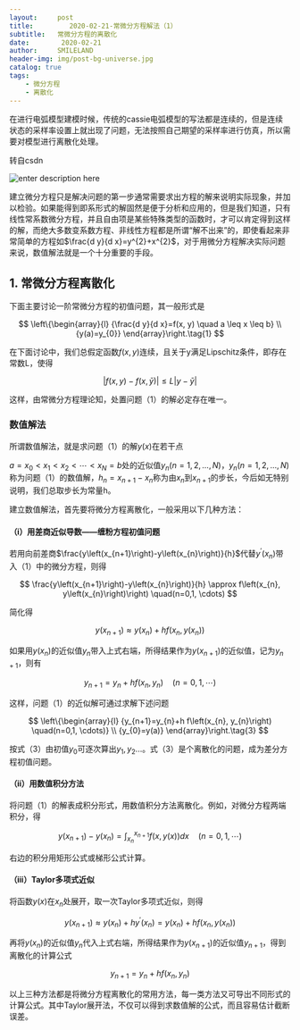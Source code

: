 ```yaml
---
layout:     post
title:         2020-02-21-常微分方程解法（1）
subtitle:   常微分方程的离散化
date:        2020-02-21
author:     SMILELAND
header-img: img/post-bg-universe.jpg
catalog: true
tags:
    - 微分方程
    - 离散化
---
```


在进行电弧模型建模时候，传统的cassie电弧模型的写法都是连续的，但是连续状态的采样率设置上就出现了问题，无法按照自己期望的采样率进行仿真，所以需要对模型进行离散化处理。

转自csdn

![enter description here](https://i.loli.net/2020/02/21/p2w71GuXnYMhzqP.png)

建立微分方程只是解决问题的第一步通常需要求出方程的解来说明实际现象，并加以检验。如果能得到即系形式的解固然是便于分析和应用的，但是我们知道，只有线性常系数微分方程，并且自由项是某些特殊类型的函数时，才可以肯定得到这样的解，而绝大多数变系数方程、非线性方程都是所谓“解不出来”的，即使看起来非常简单的方程如$\frac{d y}{d x}=y^{2}+x^{2}$，对于用微分方程解决实际问题来说，数值解法就是一个十分重要的手段。

## 1. 常微分方程离散化

下面主要讨论一阶常微分方程的初值问题，其一般形式是

$$
\left\{\begin{array}{l}
{\frac{d y}{d x}=f(x, y) \quad a \leq x \leq b} \\
{y(a)=y_{0}}
\end{array}\right.\tag{1}
$$

在下面讨论中，我们总假定函数$f(x,y)$连续，且关于y满足Lipschitz条件，即存在常数L，使得

$$
|f(x, y)-f(x, \bar{y})| \leq L|y-\bar{y}|
$$

这样，由常微分方程理论知，处置问题（1）的解必定存在唯一。

### 数值解法

所谓数值解法，就是求问题（1）的解$y(x)$在若干点

$a=x_{0}<x_{1}<x_{2}<\cdots<x_{N}=b$处的近似值$y_n(n=1,2,...,N)$，$y_n(n=1,2,...,N)$称为问题（1）的数值解，$h_n=x_{n+1}-x_n$称为由$x_n$到$x_{n+1}$的步长，今后如无特别说明，我们总取步长为常量h。

建立数值解法，首先要将微分方程离散化，一般采用以下几种方法：

#### （i）用差商近似导数——缠粉方程初值问题

若用向前差商$\frac{y\left(x_{n+1}\right)-y\left(x_{n}\right)}{h}$代替$y^{\prime}\left(x_{n}\right)$带入（1）中的微分方程，则得

$$
\frac{y\left(x_{n+1}\right)-y\left(x_{n}\right)}{h} \approx f\left(x_{n}, y\left(x_{n}\right)\right) \quad(n=0,1, \cdots)
$$

简化得

$$
y\left(x_{n+1}\right) \approx y\left(x_{n}\right)+h f\left(x_{n}, y\left(x_{n}\right)\right)
$$

如果用$y(x_n)$的近似值$y_n$带入上式右端，所得结果作为$y(x_{n+1})$的近似值，记为$y_{n+1}$，则有

$$
y_{n+1}=y_{n}+h f\left(x_{n}, y_{n}\right) \quad(n=0,1, \cdots)\tag{2}
$$

这样，问题（1）的近似解可通过求解下述问题

$$
\left\{\begin{array}{l}
{y_{n+1}=y_{n}+h f\left(x_{n}, y_{n}\right) \quad(n=0,1, \cdots)} \\
{y_{0}=y(a)}
\end{array}\right.\tag{3}
$$

按式（3）由初值$y_0$可逐次算出$y_1,y_2...$。式（3）是个离散化的问题，成为差分方程初值问题。

#### （ii）用数值积分方法

将问题（1）的解表成积分形式，用数值积分方法离散化。例如，对微分方程两端积分，得

$$
y\left(x_{n+1}\right)-y\left(x_{n}\right)=\int_{x_{n}}^{x_{n+1}} f(x, y(x)) d x \quad(n=0,1, \cdots)\tag{4}
$$

右边的积分用矩形公式或梯形公式计算。

#### （iii）Taylor多项式近似

将函数$y(x)$在$x_n$处展开，取一次Taylor多项式近似，则得

$$
y\left(x_{n+1}\right) \approx y\left(x_{n}\right)+h y^{\prime}\left(x_{n}\right)=y\left(x_{n}\right)+h f\left(x_{n}, y\left(x_{n}\right)\right)
$$

再将$y(x_n)$的近似值$y_n$代入上式右端，所得结果作为$y(x_{n+1})$的近似值$y_{n+1}$，得到离散化的计算公式

$$
y_{n+1}=y_{n}+h f\left(x_{n}, y_{n}\right)
$$

以上三种方法都是将微分方程离散化的常用方法，每一类方法又可导出不同形式的计算公式。其中Taylor展开法，不仅可以得到求数值解的公式，而且容易估计截断误差。

